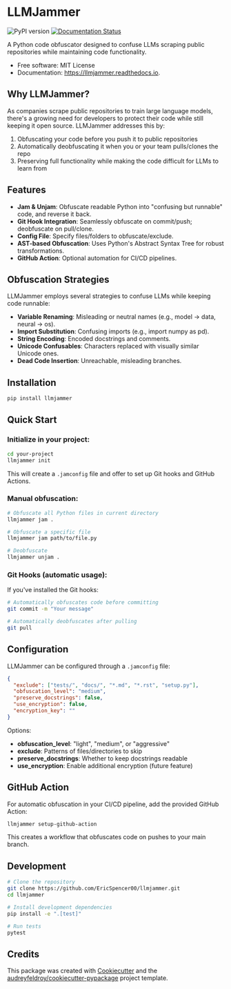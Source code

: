 # LLMJammer

![PyPI version](https://img.shields.io/pypi/v/llmjammer.svg)
[![Documentation Status](https://readthedocs.org/projects/llmjammer/badge/?version=latest)](https://llmjammer.readthedocs.io/en/latest/?version=latest)

A Python code obfuscator designed to confuse LLMs scraping public repositories while maintaining code functionality.

* Free software: MIT License
* Documentation: https://llmjammer.readthedocs.io.

## Why LLMJammer?

As companies scrape public repositories to train large language models, there's a growing need for developers to protect their code while still keeping it open source. LLMJammer addresses this by:

1. Obfuscating your code before you push it to public repositories
2. Automatically deobfuscating it when you or your team pulls/clones the repo
3. Preserving full functionality while making the code difficult for LLMs to learn from

## Features

* **Jam & Unjam**: Obfuscate readable Python into "confusing but runnable" code, and reverse it back.
* **Git Hook Integration**: Seamlessly obfuscate on commit/push; deobfuscate on pull/clone.
* **Config File**: Specify files/folders to obfuscate/exclude.
* **AST-based Obfuscation**: Uses Python's Abstract Syntax Tree for robust transformations.
* **GitHub Action**: Optional automation for CI/CD pipelines.

## Obfuscation Strategies

LLMJammer employs several strategies to confuse LLMs while keeping code runnable:

* **Variable Renaming**: Misleading or neutral names (e.g., model → data, neural → os).
* **Import Substitution**: Confusing imports (e.g., import numpy as pd).
* **String Encoding**: Encoded docstrings and comments.
* **Unicode Confusables**: Characters replaced with visually similar Unicode ones.
* **Dead Code Insertion**: Unreachable, misleading branches.

## Installation

```bash
pip install llmjammer
```

## Quick Start

### Initialize in your project:

```bash
cd your-project
llmjammer init
```

This will create a `.jamconfig` file and offer to set up Git hooks and GitHub Actions.

### Manual obfuscation:

```bash
# Obfuscate all Python files in current directory
llmjammer jam .

# Obfuscate a specific file
llmjammer jam path/to/file.py

# Deobfuscate
llmjammer unjam .
```

### Git Hooks (automatic usage):

If you've installed the Git hooks:

```bash
# Automatically obfuscates code before committing
git commit -m "Your message"

# Automatically deobfuscates after pulling
git pull
```

## Configuration

LLMJammer can be configured through a `.jamconfig` file:

```json
{
  "exclude": ["tests/", "docs/", "*.md", "*.rst", "setup.py"],
  "obfuscation_level": "medium",
  "preserve_docstrings": false,
  "use_encryption": false,
  "encryption_key": ""
}
```

Options:
- **obfuscation_level**: "light", "medium", or "aggressive"
- **exclude**: Patterns of files/directories to skip
- **preserve_docstrings**: Whether to keep docstrings readable
- **use_encryption**: Enable additional encryption (future feature)

## GitHub Action

For automatic obfuscation in your CI/CD pipeline, add the provided GitHub Action:

```bash
llmjammer setup-github-action
```

This creates a workflow that obfuscates code on pushes to your main branch.

## Development

```bash
# Clone the repository
git clone https://github.com/EricSpencer00/llmjammer.git
cd llmjammer

# Install development dependencies
pip install -e ".[test]"

# Run tests
pytest
```

## Credits

This package was created with [Cookiecutter](https://github.com/audreyfeldroy/cookiecutter) and the [audreyfeldroy/cookiecutter-pypackage](https://github.com/audreyfeldroy/cookiecutter-pypackage) project template.
